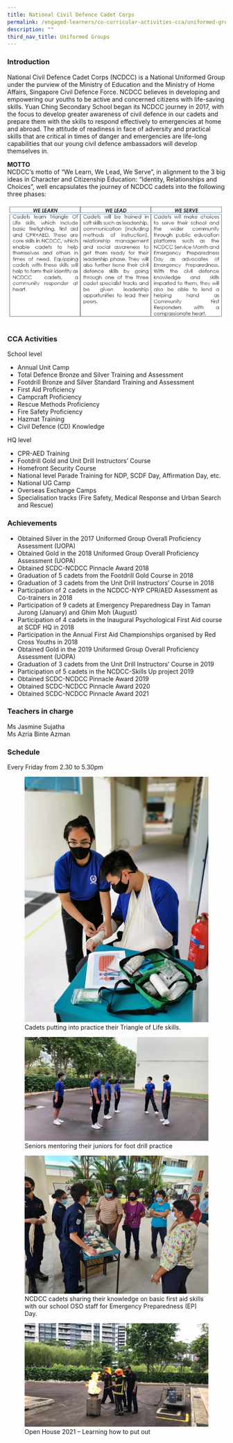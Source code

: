```yaml
---
title: National Civil Defence Cadet Corps
permalink: /engaged-learners/co-curricular-activities-cca/uniformed-groups/national-civil-defence-cadet-corps/
description: ""
third_nav_title: Uniformed Groups
---
```

### Introduction

National Civil Defence Cadet Corps (NCDCC) is a National Uniformed Group under the purview of the Ministry of Education and the Ministry of Home Affairs, Singapore Civil Defence Force. NCDCC believes in developing and empowering our youths to be active and concerned citizens with life-saving skills. Yuan Ching Secondary School began its NCDCC journey in 2017, with the focus to develop greater awareness of civil defence in our cadets and prepare them with the skills to respond effectively to emergencies at home and abroad. The attitude of readiness in face of adversity and practical skills that are critical in times of danger and emergencies are life-long capabilities that our young civil defence ambassadors will develop themselves in.  


**MOTTO** <br>
NCDCC’s motto of “We Learn, We Lead, We Serve”, in alignment to the 3 big ideas in Character and Citizenship Education: “Identity, Relationships and Choices”, well encapsulates the journey of NCDCC cadets into the following three phases:

![](/images/NCDCC%20Motto.png)

### CCA Activities

School level
*   Annual Unit Camp
*   Total Defence Bronze and Silver Training and Assessment
*   Footdrill Bronze and Silver Standard Training and Assessment
*   First Aid Proficiency
*   Campcraft Proficiency
*   Rescue Methods Proficiency
*   Fire Safety Proficiency
*   Hazmat Training
*   Civil Defence (CD) Knowledge

HQ level
*   CPR-AED Training
*   Footdrill Gold and Unit Drill Instructors’ Course
*   Homefront Security Course
*   National level Parade Training for NDP, SCDF Day, Affirmation Day, etc.
*   National UG Camp
*   Overseas Exchange Camps
*   Specialisation tracks (Fire Safety, Medical Response and Urban Search and Rescue)

### Achievements

*   Obtained Silver in the 2017 Uniformed Group Overall Proficiency Assessment (UOPA)
*   Obtained Gold in the 2018 Uniformed Group Overall Proficiency Assessment (UOPA)
*   Obtained SCDC-NCDCC Pinnacle Award 2018
*   Graduation of 5 cadets from the Footdrill Gold Course in 2018
*   Graduation of 3 cadets from the Unit Drill Instructors’ Course in 2018
*   Participation of 2 cadets in the NCDCC-NYP CPR/AED Assessment as Co-trainers in 2018
*   Participation of 9 cadets at Emergency Preparedness Day in Taman Jurong (January) and Ghim Moh (August)
*   Participation of 4 cadets in the Inaugural Psychological First Aid course at SCDF HQ in 2018
*   Participation in the Annual First Aid Championships organised by Red Cross Youths in 2018
*   Obtained Gold in the 2019 Uniformed Group Overall Proficiency Assessment (UOPA)
*   Graduation of 3 cadets from the Unit Drill Instructors’ Course in 2019
*   Participation of 5 cadets in the NCDCC-Skills Up project 2019
*   Obtained SCDC-NCDCC Pinnacle Award 2019
*   Obtained SCDC-NCDCC Pinnacle Award 2020
*   Obtained SCDC-NCDCC Pinnacle Award 2021

### Teachers in charge

Ms Jasmine Sujatha <br> 
Ms Azria Binte Azman

### Schedule

Every Friday from 2.30 to 5.30pm

<figure>  
<img src="/images/NCDCC-1.jpg">  
<figcaption> Cadets putting into practice their Triangle of Life skills. </figcaption>  
</figure>

<figure>  
<img src="/images/NCDCC-2.jpg">  
<figcaption> Seniors mentoring their juniors for foot drill practice </figcaption>  
</figure>

<figure>  
<img src="/images/NCDCC-3.jpg">  
<figcaption> NCDCC cadets sharing their knowledge on basic first aid skills with our school OSO staff for Emergency Preparedness (EP) Day. </figcaption>  
</figure>

<figure>  
<img src="/images/NCDCC-5.jpg">  
<figcaption> Open House 2021 – Learning how to put out </figcaption>  
</figure>
